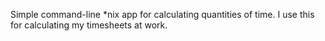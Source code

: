 Simple command-line *nix app for calculating quantities of time. I use this for calculating my timesheets at work.
